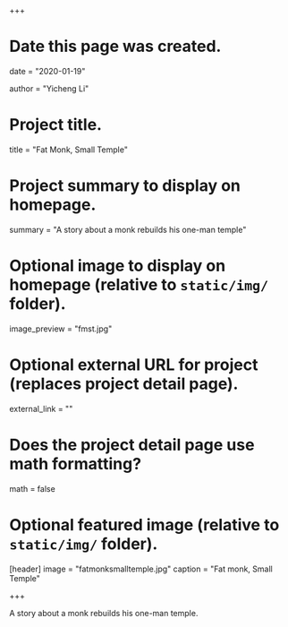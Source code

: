 +++
# Date this page was created.
date = "2020-01-19"

author = "Yicheng Li"

# Project title.
title = "Fat Monk, Small Temple"

# Project summary to display on homepage.
summary = "A story about a monk rebuilds his one-man temple"

# Optional image to display on homepage (relative to `static/img/` folder).
image_preview = "fmst.jpg"

# Optional external URL for project (replaces project detail page).
external_link = ""

# Does the project detail page use math formatting?
math = false

# Optional featured image (relative to `static/img/` folder).
[header]
image = "fatmonksmalltemple.jpg"
caption = "Fat monk, Small Temple"

+++

A story about a monk rebuilds his one-man temple.